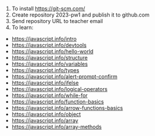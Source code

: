 1. To install https://git-scm.com/
2. Create repository 2023-pw1 and publish it to github.com
3. Send repository URL to teacher email
4. To learn:
- https://javascript.info/intro
- https://javascript.info/devtools
- https://javascript.info/hello-world
- https://javascript.info/structure
- https://javascript.info/variables
- https://javascript.info/types
- https://javascript.info/alert-prompt-confirm
- https://javascript.info/ifelse
- https://javascript.info/logical-operators
- https://javascript.info/while-for
- https://javascript.info/function-basics
- https://javascript.info/arrow-functions-basics
- https://javascript.info/object
- https://javascript.info/array
- https://javascript.info/array-methods

